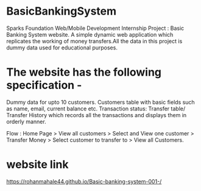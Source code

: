 # BasicBankingSystem
Sparks Foundation Web/Mobile Development Internship Project : Basic Banking System website. 
A simple dynamic web application which replicates the working of money transfers.All the data in this project is
dummy data used for educational purposes.

# The website has the following specification -
  Dummy data for upto 10 customers.
  Customers table with basic fields such as name, email, current balance etc.
 Transaction status:
 Transfer table/ Transfer History which records all the transactions and displays them in orderly manner.

Flow : Home Page > View all customers > Select and View one customer > Transfer Money > Select customer to transfer to > View all Customers.

# website link

https://rohanmahale44.github.io/Basic-banking-system-001-/

